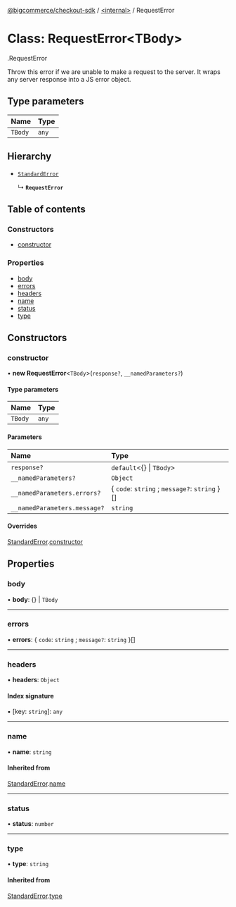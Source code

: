 [@bigcommerce/checkout-sdk](../README.md) / [<internal\>](../modules/internal_.md) / RequestError

# Class: RequestError<TBody\>

[<internal>](../modules/internal_.md).RequestError

Throw this error if we are unable to make a request to the server. It wraps
any server response into a JS error object.

## Type parameters

| Name | Type |
| :------ | :------ |
| `TBody` | `any` |

## Hierarchy

- [`StandardError`](internal_.StandardError.md)

  ↳ **`RequestError`**

## Table of contents

### Constructors

- [constructor](internal_.RequestError.md#constructor)

### Properties

- [body](internal_.RequestError.md#body)
- [errors](internal_.RequestError.md#errors)
- [headers](internal_.RequestError.md#headers)
- [name](internal_.RequestError.md#name)
- [status](internal_.RequestError.md#status)
- [type](internal_.RequestError.md#type)

## Constructors

### constructor

• **new RequestError**<`TBody`\>(`response?`, `__namedParameters?`)

#### Type parameters

| Name | Type |
| :------ | :------ |
| `TBody` | `any` |

#### Parameters

| Name | Type |
| :------ | :------ |
| `response?` | `default`<{} \| `TBody`\> |
| `__namedParameters?` | `Object` |
| `__namedParameters.errors?` | { `code`: `string` ; `message?`: `string`  }[] |
| `__namedParameters.message?` | `string` |

#### Overrides

[StandardError](internal_.StandardError.md).[constructor](internal_.StandardError.md#constructor)

## Properties

### body

• **body**: {} \| `TBody`

___

### errors

• **errors**: { `code`: `string` ; `message?`: `string`  }[]

___

### headers

• **headers**: `Object`

#### Index signature

▪ [key: `string`]: `any`

___

### name

• **name**: `string`

#### Inherited from

[StandardError](internal_.StandardError.md).[name](internal_.StandardError.md#name)

___

### status

• **status**: `number`

___

### type

• **type**: `string`

#### Inherited from

[StandardError](internal_.StandardError.md).[type](internal_.StandardError.md#type)

